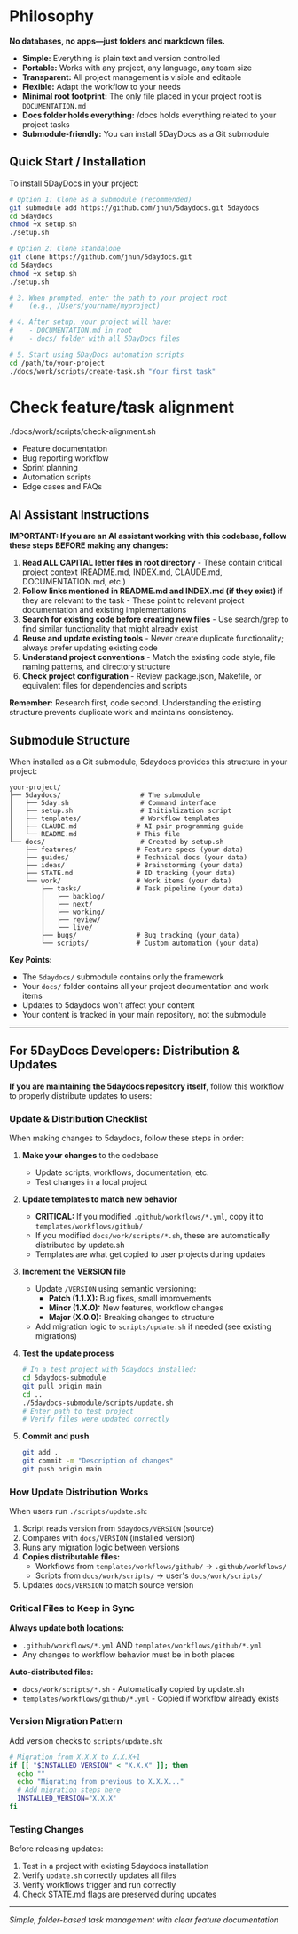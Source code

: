 # Philosophy

**No databases, no apps—just folders and markdown files.**

- **Simple:** Everything is plain text and version controlled
- **Portable:** Works with any project, any language, any team size
- **Transparent:** All project management is visible and editable
- **Flexible:** Adapt the workflow to your needs
- **Minimal root footprint:** The only file placed in your project root is `DOCUMENTATION.md`
- **Docs folder holds everything:** /docs holds everything related to your project tasks
- **Submodule-friendly:** You can install 5DayDocs as a Git submodule

## Quick Start / Installation

To install 5DayDocs in your project:

```bash
# Option 1: Clone as a submodule (recommended)
git submodule add https://github.com/jnun/5daydocs.git 5daydocs
cd 5daydocs
chmod +x setup.sh
./setup.sh

# Option 2: Clone standalone
git clone https://github.com/jnun/5daydocs.git
cd 5daydocs
chmod +x setup.sh
./setup.sh

# 3. When prompted, enter the path to your project root
#    (e.g., /Users/yourname/myproject)

# 4. After setup, your project will have:
#    - DOCUMENTATION.md in root
#    - docs/ folder with all 5DayDocs files

# 5. Start using 5DayDocs automation scripts
cd /path/to/your-project
./docs/work/scripts/create-task.sh "Your first task"
```

# Check feature/task alignment
./docs/work/scripts/check-alignment.sh
- Feature documentation
- Bug reporting workflow
- Sprint planning
- Automation scripts
- Edge cases and FAQs

## AI Assistant Instructions

**IMPORTANT: If you are an AI assistant working with this codebase, follow these steps BEFORE making any changes:**

1. **Read ALL CAPITAL letter files in root directory** - These contain critical project context (README.md, INDEX.md, CLAUDE.md, DOCUMENTATION.md, etc.)
2. **Follow links mentioned in README.md and INDEX.md (if they exist)** if they are relevant to the task - These point to relevant project documentation and existing implementations
3. **Search for existing code before creating new files** - Use search/grep to find similar functionality that might already exist
4. **Reuse and update existing tools** - Never create duplicate functionality; always prefer updating existing code
5. **Understand project conventions** - Match the existing code style, file naming patterns, and directory structure
6. **Check project configuration** - Review package.json, Makefile, or equivalent files for dependencies and scripts

**Remember:** Research first, code second. Understanding the existing structure prevents duplicate work and maintains consistency.

## Submodule Structure

When installed as a Git submodule, 5daydocs provides this structure in your project:

```
your-project/
├── 5daydocs/                    # The submodule
│   ├── 5day.sh                  # Command interface
│   ├── setup.sh                 # Initialization script
│   ├── templates/               # Workflow templates
│   ├── CLAUDE.md               # AI pair programming guide
│   └── README.md               # This file
└── docs/                        # Created by setup.sh
    ├── features/               # Feature specs (your data)
    ├── guides/                 # Technical docs (your data)
    ├── ideas/                  # Brainstorming (your data)
    ├── STATE.md                # ID tracking (your data)
    └── work/                   # Work items (your data)
        ├── tasks/              # Task pipeline (your data)
        │   ├── backlog/
        │   ├── next/
        │   ├── working/
        │   ├── review/
        │   └── live/
        ├── bugs/               # Bug tracking (your data)
        └── scripts/            # Custom automation (your data)
```

**Key Points:**
- The `5daydocs/` submodule contains only the framework
- Your `docs/` folder contains all your project documentation and work items
- Updates to 5daydocs won't affect your content
- Your content is tracked in your main repository, not the submodule

---

## For 5DayDocs Developers: Distribution & Updates

**If you are maintaining the 5daydocs repository itself**, follow this workflow to properly distribute updates to users:

### Update & Distribution Checklist

When making changes to 5daydocs, follow these steps in order:

1. **Make your changes** to the codebase
   - Update scripts, workflows, documentation, etc.
   - Test changes in a local project

2. **Update templates to match new behavior**
   - **CRITICAL:** If you modified `.github/workflows/*.yml`, copy it to `templates/workflows/github/`
   - If you modified `docs/work/scripts/*.sh`, these are automatically distributed by update.sh
   - Templates are what get copied to user projects during updates

3. **Increment the VERSION file**
   - Update `/VERSION` using semantic versioning:
     - **Patch (1.1.X):** Bug fixes, small improvements
     - **Minor (1.X.0):** New features, workflow changes
     - **Major (X.0.0):** Breaking changes to structure
   - Add migration logic to `scripts/update.sh` if needed (see existing migrations)

4. **Test the update process**
   ```bash
   # In a test project with 5daydocs installed:
   cd 5daydocs-submodule
   git pull origin main
   cd ..
   ./5daydocs-submodule/scripts/update.sh
   # Enter path to test project
   # Verify files were updated correctly
   ```

5. **Commit and push**
   ```bash
   git add .
   git commit -m "Description of changes"
   git push origin main
   ```

### How Update Distribution Works

When users run `./scripts/update.sh`:

1. Script reads version from `5daydocs/VERSION` (source)
2. Compares with `docs/VERSION` (installed version)
3. Runs any migration logic between versions
4. **Copies distributable files:**
   - Workflows from `templates/workflows/github/` → `.github/workflows/`
   - Scripts from `docs/work/scripts/` → user's `docs/work/scripts/`
5. Updates `docs/VERSION` to match source version

### Critical Files to Keep in Sync

**Always update both locations:**
- `.github/workflows/*.yml` AND `templates/workflows/github/*.yml`
- Any changes to workflow behavior must be in both places

**Auto-distributed files:**
- `docs/work/scripts/*.sh` - Automatically copied by update.sh
- `templates/workflows/github/*.yml` - Copied if workflow already exists

### Version Migration Pattern

Add version checks to `scripts/update.sh`:

```bash
# Migration from X.X.X to X.X.X+1
if [[ "$INSTALLED_VERSION" < "X.X.X" ]]; then
  echo ""
  echo "Migrating from previous to X.X.X..."
  # Add migration steps here
  INSTALLED_VERSION="X.X.X"
fi
```

### Testing Changes

Before releasing updates:
1. Test in a project with existing 5daydocs installation
2. Verify `update.sh` correctly updates all files
3. Verify workflows trigger and run correctly
4. Check STATE.md flags are preserved during updates

---
*Simple, folder-based task management with clear feature documentation*
